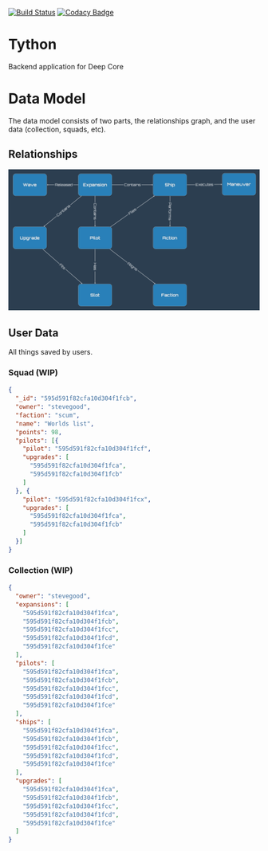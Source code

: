 [![Build Status](https://travis-ci.org/stevegood/tython.svg?branch=master)](https://travis-ci.org/stevegood/tython)
[![Codacy Badge](https://api.codacy.com/project/badge/Grade/f1f39be5e3624d0991b91d895eb32bed)](https://www.codacy.com/app/sgood/tython?utm_source=github.com&amp;utm_medium=referral&amp;utm_content=stevegood/tython&amp;utm_campaign=Badge_Grade)

# Tython
Backend application for Deep Core

# Data Model

The data model consists of two parts, the relationships graph, and the user data (collection, squads, etc).

## Relationships

![Tyhon Data Model](data_model.png)

## User Data

All things saved by users.

### Squad (WIP)

```json
{
  "_id": "595d591f82cfa10d304f1fcb",
  "owner": "stevegood",
  "faction": "scum",
  "name": "Worlds list",
  "points": 98,
  "pilots": [{
    "pilot": "595d591f82cfa10d304f1fcf",
    "upgrades": [
      "595d591f82cfa10d304f1fca",
      "595d591f82cfa10d304f1fcb"
    ]
  }, {
    "pilot": "595d591f82cfa10d304f1fcx",
    "upgrades": [
      "595d591f82cfa10d304f1fca",
      "595d591f82cfa10d304f1fcb"
    ]
  }]
}
```

### Collection (WIP)

```json
{
  "owner": "stevegood",
  "expansions": [
    "595d591f82cfa10d304f1fca",
    "595d591f82cfa10d304f1fcb",
    "595d591f82cfa10d304f1fcc",
    "595d591f82cfa10d304f1fcd",
    "595d591f82cfa10d304f1fce"
  ],
  "pilots": [
    "595d591f82cfa10d304f1fca",
    "595d591f82cfa10d304f1fcb",
    "595d591f82cfa10d304f1fcc",
    "595d591f82cfa10d304f1fcd",
    "595d591f82cfa10d304f1fce"
  ],
  "ships": [
    "595d591f82cfa10d304f1fca",
    "595d591f82cfa10d304f1fcb",
    "595d591f82cfa10d304f1fcc",
    "595d591f82cfa10d304f1fcd",
    "595d591f82cfa10d304f1fce"
  ],
  "upgrades": [
    "595d591f82cfa10d304f1fca",
    "595d591f82cfa10d304f1fcb",
    "595d591f82cfa10d304f1fcc",
    "595d591f82cfa10d304f1fcd",
    "595d591f82cfa10d304f1fce"
  ]
}
```

